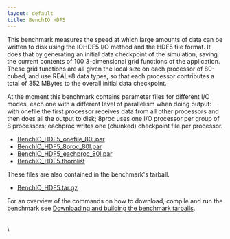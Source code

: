 ```yaml
---
layout: default
title: BenchIO HDF5
---
```

This benchmark measures the speed at which large amounts of data can be
written to disk using the IOHDF5 I/O method and the HDF5 file format. It
does that by generating an initial data checkpoint of the simulation,
saving the current contents of 100 3-dimensional grid functions of the
application. These grid functions are all given the local size on each
processor of 80-cubed, and use REAL\*8 data types, so that each
processor contributes a total of 352 MBytes to the overall initial data
checkpoint.

At the moment this benchmark contains parameter files for different I/O
modes, each one with a different level of parallelism when doing output:
with onefile the first processor receives data from all other processors
and then does all the output to disk; 8proc uses one I/O processor per
group of 8 processors; eachproc writes one (chunked) checkpoint file per
processor.

-   [BenchIO\_HDF5\_onefile\_80l.par](BenchIO_HDF5_onefile_80l.par)
-   [BenchIO\_HDF5\_8proc\_80l.par](BenchIO_HDF5_8proc_80l.par)
-   [BenchIO\_HDF5\_eachproc\_80l.par](BenchIO_HDF5_eachproc_80l.par)
-   [BenchIO\_HDF5.thornlist](BenchIO_HDF5.thornlist)

These files are also contained in the benchmark\'s tarball.

-   [BenchIO\_HDF5.tar.gz](BenchIO_HDF5.tar.gz)

For an overview of the commands on how to download, compile and run the
benchmark see [Downloading and building the benchmark
tarballs](/community/benchmarks/tutorial).

\
\
